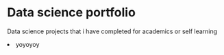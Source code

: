 # Data science portfolio
Data science projects that i have completed for academics or self learning
<li>yoyoyoy</li>
